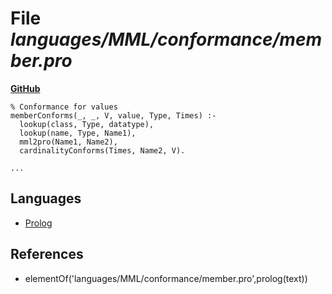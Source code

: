 # File _languages/MML/conformance/member.pro_
**[GitHub](https://github.com/softlang/yas/blob/master/languages/MML/conformance/member.pro)**
```
% Conformance for values
memberConforms(_, _, V, value, Type, Times) :-
  lookup(class, Type, datatype),
  lookup(name, Type, Name1),
  mml2pro(Name1, Name2),
  cardinalityConforms(Times, Name2, V).

...
```

## Languages
* [Prolog](../languages/Prolog.md)

## References
* elementOf('languages/MML/conformance/member.pro',prolog(text))

